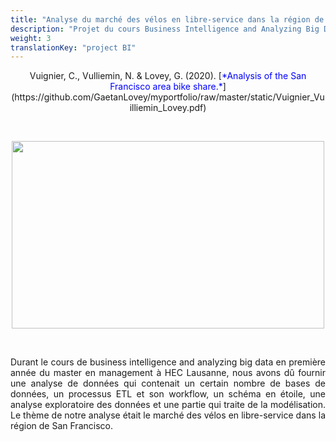 ```yaml
---
title: "Analyse du marché des vélos en libre-service dans la région de San Francisco"
description: "Projet du cours Business Intelligence and Analyzing Big Data"
weight: 3
translationKey: "project BI"
---
```

<center> Vuignier, C., Vulliemin, N. & Lovey, G. (2020). [<span style="color:blue">*Analysis of the San Francisco area bike share.*</span>](https://github.com/GaetanLovey/myportfolio/raw/master/static/Vuignier_Vuilliemin_Lovey.pdf)</p></center>

<p>&nbsp; </p>

<p align="center">
  <img src="/bike.png" width="500" height="300"/>
</p>

<p>&nbsp; </p>

<p style="text-align:justify;">Durant le cours de business intelligence and analyzing big data en première année du master en management à HEC Lausanne, nous avons dû fournir une analyse de données qui contenait un certain nombre de bases de données, un processus ETL et son workflow, un schéma en étoile, une analyse exploratoire des données et une partie qui traite de la modélisation. Le thème de notre analyse était le marché des vélos en libre-service dans la région de San Francisco.</p>  





